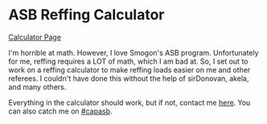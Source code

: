 # ASB Reffing Calculator

[Calculator Page](http://redew.github.io/ASB-Reffing-Calc/)

I'm horrible at math. However, I love Smogon's ASB program. Unfortunately for me, reffing requires a LOT of math, which I am bad at. So, I set out to work on a reffing calculator to make reffing loads easier on me and other referees. I couldn't have done this without the help of sirDonovan, akela, and many others.

Everything in the calculator should work, but if not, contact me [here](http://www.smogon.com/forums/members/redew.79332/). You can also catch me on [#capasb](http://mibbit.com/#capasb@irc.synirc.net).
